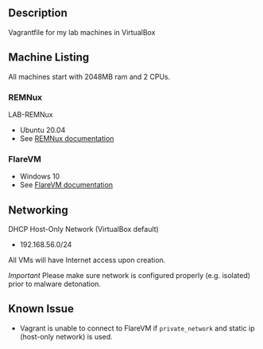 ## Description
Vagrantfile for my lab machines in VirtualBox

## Machine Listing

All machines start with 2048MB ram and 2 CPUs.

### REMNux
LAB-REMNux
- Ubuntu 20.04
- See [REMNux documentation](https://docs.remnux.org/)

### FlareVM
- Windows 10
- See [FlareVM documentation](https://github.com/mandiant/flare-vm)

## Networking
DHCP Host-Only Network (VirtualBox default)
- 192.168.56.0/24

All VMs will have Internet access upon creation.

*Important*
Please make sure network is configured properly (e.g. isolated) prior to malware detonation.

## Known Issue
- Vagrant is unable to connect to FlareVM if `private_network` and static ip (host-only network) is used.